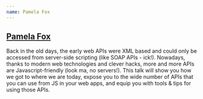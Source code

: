 ```yaml
---
name: Pamela Fox
---
```

## [Pamela Fox](http://www.pamelafox.org/)

Back in the old days, the early web APIs were XML based and could only be
accessed from server-side scripting (like SOAP APIs - ick!). Nowadays, thanks
to modern web technologies and clever hacks, more and more APIs are
Javascript-friendly (look ma, no servers!). This talk will show you how we got
to where we are today, expose you to the wide number of APIs that you can use
from JS in your web apps, and equip you with tools & tips for using those APIs.
